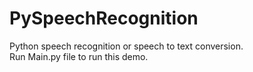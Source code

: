 # PySpeechRecognition
Python speech recognition or speech to text conversion.<br>
Run Main.py file to run this demo.
